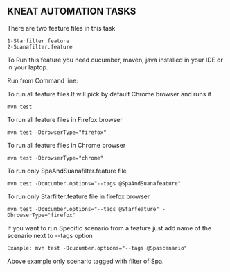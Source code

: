 KNEAT AUTOMATION TASKS
---
There are two feature files in this task

```
1-Starfilter.feature
2-Suanafilter.feature
```

To Run this feature you need cucumber, maven, java installed in your IDE or in your laptop.

Run from Command line:


To run all feature files.It will pick by default Chrome browser and runs it

```
mvn test
```

To run all feature files in Firefox browser

```
mvn test -DbrowserType="firefox"
```

To run all feature files in Chrome browser

```
mvn test -DbrowserType="chrome"
```

To run only SpaAndSuanafilter.feature file

```
mvn test -Dcucumber.options="--tags @SpaAndSuanafeature"
```

To run only Starfilter.feature file in firefox browser

```
mvn test -Dcucumber.options="--tags @Starfeature" -DbrowserType="firefox"
```

If you want to run Specific scenario from a feature just add name of the scenario next to --tags option

```
Example: mvn test -Dcucumber.options="--tags @Spascenario"
``````
Above example only scenario tagged with filter of Spa.



